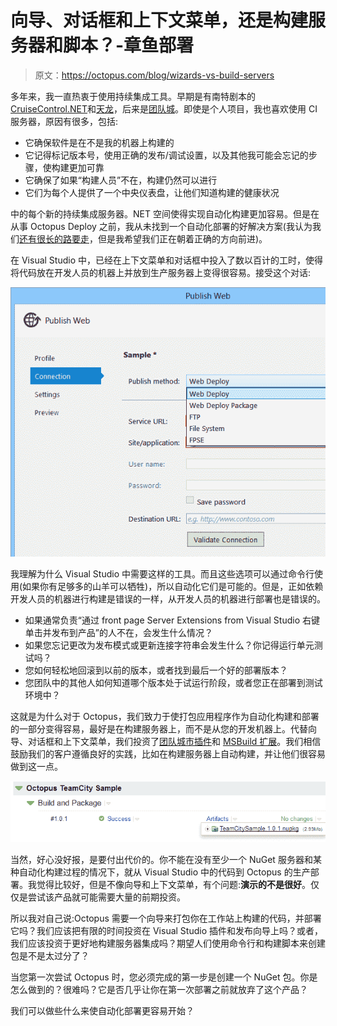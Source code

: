 # 向导、对话框和上下文菜单，还是构建服务器和脚本？-章鱼部署

> 原文：<https://octopus.com/blog/wizards-vs-build-servers>

多年来，我一直热衷于使用持续集成工具。早期是有南特剧本的[CruiseControl.NET](http://www.cruisecontrolnet.org/)和[天龙](http://draconet.sourceforge.net/)，后来是[团队城](http://www.jetbrains.com/teamcity/)。即使是个人项目，我也喜欢使用 CI 服务器，原因有很多，包括:

*   它确保软件是在不是我的机器上构建的
*   它记得标记版本号，使用正确的发布/调试设置，以及其他我可能会忘记的步骤，使构建更加可靠
*   它确保了如果“构建人员”不在，构建仍然可以进行
*   它们为每个人提供了一个中央仪表盘，让他们知道构建的健康状况

中的每个新的持续集成服务器。NET 空间使得实现自动化构建更加容易。但是在从事 Octopus Deploy 之前，我从未找到一个自动化部署的好解决方案(我认为我们[还有很长的路要走](http://octopusdeploy.com/about)，但是我希望我们正在朝着正确的方向前进)。

在 Visual Studio 中，已经在上下文菜单和对话框中投入了数以百计的工时，使得将代码放在开发人员的机器上并放到生产服务器上变得很容易。接受这个对话:

![Publishing from VS](img/ecf32cb9d1ff7fc0b314d8bb6f1039b5.png)

我理解为什么 Visual Studio 中需要这样的工具。而且这些选项可以通过命令行使用(如果你有足够多的山羊可以牺牲)，所以自动化它们是可能的。但是，正如依赖开发人员的机器进行构建是错误的一样，从开发人员的机器进行部署也是错误的。

*   如果通常负责“通过 front page Server Extensions from Visual Studio 右键单击并发布到产品”的人不在，会发生什么情况？
*   如果您忘记更改为发布模式或更新连接字符串会发生什么？你记得运行单元测试吗？
*   您如何轻松地回滚到以前的版本，或者找到最后一个好的部署版本？
*   您团队中的其他人如何知道哪个版本处于试运行阶段，或者您正在部署到测试环境中？

这就是为什么对于 Octopus，我们致力于使打包应用程序作为自动化构建和部署的一部分变得容易，最好是在构建服务器上，而不是从您的开发机器上。代替向导、对话框和上下文菜单，我们投资了[团队城市插件](http://octopusdeploy.com/documentation/integration/teamcity)和 [MSBuild 扩展](https://github.com/OctopusDeploy/OctoPack)。我们相信鼓励我们的客户遵循良好的实践，比如在构建服务器上自动构建，并让他们很容易做到这一点。

![Creating Octopus packages from TeamCity](img/ee180ae6a6f856a7cab1cf073e9a6726.png)

当然，好心没好报，是要付出代价的。你不能在没有至少一个 NuGet 服务器和某种自动化构建过程的情况下，就从 Visual Studio 中的代码到 Octopus 的生产部署。我觉得比较好，但是不像向导和上下文菜单，有个问题:**演示的不是很好**。仅仅是尝试该产品就可能需要大量的前期投资。

所以我对自己说:Octopus 需要一个向导来打包你在工作站上构建的代码，并部署它吗？我们应该把有限的时间投资在 Visual Studio 插件和发布向导上吗？或者，我们应该投资于更好地构建服务器集成吗？期望人们使用命令行和构建脚本来创建包是不是太过分了？

当您第一次尝试 Octopus 时，您必须完成的第一步是创建一个 NuGet 包。你是怎么做到的？很难吗？它是否几乎让你在第一次部署之前就放弃了这个产品？

我们可以做些什么来使自动化部署更容易开始？